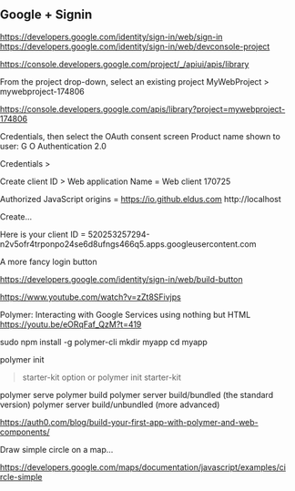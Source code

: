 ## Google + Signin

https://developers.google.com/identity/sign-in/web/sign-in
https://developers.google.com/identity/sign-in/web/devconsole-project


https://console.developers.google.com/project/_/apiui/apis/library

From the project drop-down, select an existing project
MyWebProject > mywebproject-174806

https://console.developers.google.com/apis/library?project=mywebproject-174806

Credentials, then select the OAuth consent screen
Product name shown to user: G O Authentication 2.0

Credentials >

Create client ID > Web application
Name = Web client 170725

Authorized JavaScript origins =
https://io.github.eldus.com
http://localhost

Create...

Here is your client ID =
520253257294-n2v5ofr4trponpo24se6d8ufngs466q5.apps.googleusercontent.com

A more fancy login button

https://developers.google.com/identity/sign-in/web/build-button

https://www.youtube.com/watch?v=zZt8SFivjps

Polymer: Interacting with Google Services using nothing but HTML
https://youtu.be/eORqFaf_QzM?t=419

sudo npm install -g polymer-cli
mkdir myapp
cd myapp

polymer init
> starter-kit option
or
polymer init starter-kit

polymer serve
polymer build
polymer server build/bundled (the standard version)
polymer server build/unbundled (more advanced)

https://auth0.com/blog/build-your-first-app-with-polymer-and-web-components/

Draw simple circle on a map...

https://developers.google.com/maps/documentation/javascript/examples/circle-simple


<!DOCTYPE html>
<html>
  <head>
    <meta name="viewport" content="initial-scale=1.0, user-scalable=no">
    <meta charset="utf-8">
    <title>Circles</title>
    <style>
      /* Always set the map height explicitly to define the size of the div
       * element that contains the map. */
      #map {
        height: 100%;
      }
      /* Optional: Makes the sample page fill the window. */
      html, body {
        height: 100%;
        margin: 0;
        padding: 0;
      }
    </style>
  </head>
  <body>
    <div id="map"></div>
    <script>
      // This example creates circles on the map, representing populations in North
      // America.

      // First, create an object containing LatLng and population for each city.
      var citymap = {
        chicago: {
          center: {lat: 41.878, lng: -87.629},
          population: 2714856
        },
        newyork: {
          center: {lat: 40.714, lng: -74.005},
          population: 8405837
        },
        losangeles: {
          center: {lat: 34.052, lng: -118.243},
          population: 3857799
        },
        vancouver: {
          center: {lat: 49.25, lng: -123.1},
          population: 603502
        }
      };

      function initMap() {
        // Create the map.
        var map = new google.maps.Map(document.getElementById('map'), {
          zoom: 4,
          center: {lat: 37.090, lng: -95.712},
          mapTypeId: 'terrain'
        });

        // Construct the circle for each value in citymap.
        // Note: We scale the area of the circle based on the population.
        for (var city in citymap) {
          // Add the circle for this city to the map.
          var cityCircle = new google.maps.Circle({
            strokeColor: '#FF0000',
            strokeOpacity: 0.8,
            strokeWeight: 2,
            fillColor: '#FF0000',
            fillOpacity: 0.35,
            map: map,
            center: citymap[city].center,
            radius: Math.sqrt(citymap[city].population) * 100
          });
        }
      }
    </script>
    <script async defer
    src="https://maps.googleapis.com/maps/api/js?key=YOUR_API_KEY&callback=initMap">
    </script>
  </body>
</html>